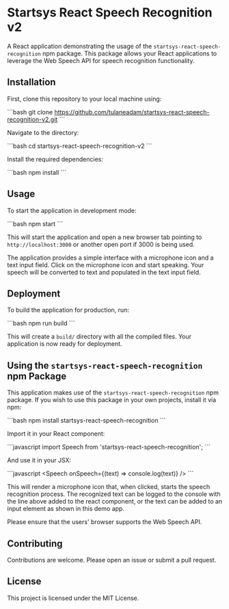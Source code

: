 # Startsys React Speech Recognition v2

A React application demonstrating the usage of the `startsys-react-speech-recognition` npm package. This package allows your React applications to leverage the Web Speech API for speech recognition functionality.

## Installation

First, clone this repository to your local machine using:

\```bash
git clone https://github.com/tulaneadam/startsys-react-speech-recognition-v2.git
\```

Navigate to the directory:

\```bash
cd startsys-react-speech-recognition-v2
\```

Install the required dependencies:

\```bash
npm install
\```

## Usage

To start the application in development mode:

\```bash
npm start
\```

This will start the application and open a new browser tab pointing to `http://localhost:3000` or another open port if 3000 is being used.

The application provides a simple interface with a microphone icon and a text input field. Click on the microphone icon and start speaking. Your speech will be converted to text and populated in the text input field.

## Deployment

To build the application for production, run:

\```bash
npm run build
\```

This will create a `build/` directory with all the compiled files. Your application is now ready for deployment.

## Using the `startsys-react-speech-recognition` npm Package

This application makes use of the `startsys-react-speech-recognition` npm package. If you wish to use this package in your own projects, install it via npm:

\```bash
npm install startsys-react-speech-recognition
\```

Import it in your React component:

\```javascript
import Speech from 'startsys-react-speech-recognition';
\```

And use it in your JSX:

\```javascript
<Speech onSpeech={(text) => console.log(text)} />
\```

This will render a microphone icon that, when clicked, starts the speech recognition process. The recognized text can be logged to the console with the line above added to the react component, or the text can be added to an input element as shown in this demo app.

Please ensure that the users' browser supports the Web Speech API.

## Contributing

Contributions are welcome. Please open an issue or submit a pull request.

## License

This project is licensed under the MIT License.
